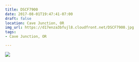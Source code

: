 ```yaml
---
title: DSCF7900
date: 2017-08-01T19:47:41-07:00
draft: false
location: Cave Junction, OR
img_url: https://d17enza3bfujl8.cloudfront.net/DSCF7900.jpg
tags:
- Cave Junction, OR

---
```


![](https://d17enza3bfujl8.cloudfront.net/DSCF7900.jpg)

